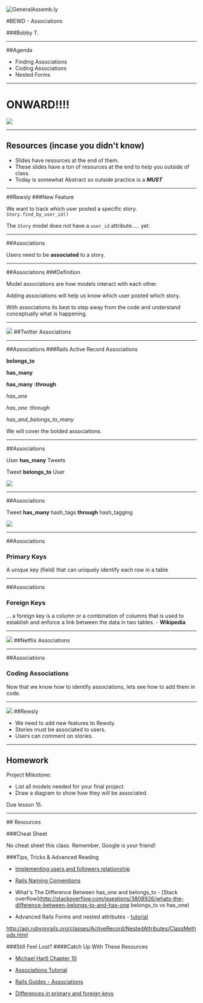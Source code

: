 ![GeneralAssemb.ly](https://github.com/generalassembly/ga-ruby-on-rails-for-devs/raw/master/images/ga.png "GeneralAssemb.ly")

#BEWD - Associations

###Bobby T.


---


##Agenda

*	Finding Associations
*	Coding Associations
*	Nested Forms

---

# ONWARD!!!!

![](http://cdn.lamborghini.com/content/models/aventador_lp700-4/av_lp700-4_ov1_1920x1080.jpg)

---

## Resources (incase you didn't know)

* Slides have resources at the end of them.
* These slides have a ton of resources at the end to help you outside of class.
* Today is somewhat Abstract so outside practice is a __*MUST*__

---


##Rewsly
###New  Feature

We want to track which user posted a specific story.
````Story.find_by_user_id()````

The `Story` model does not have a `user_id` attribute..... yet.

---


##Associations

Users need to be __associated__ to a story.

---


##Associations
###Definition

Model associations are how models interact with each other.

Adding associations will help us know which user posted which story.

With associations its best to step away from the code and understand conceptually what is happening.

---


<img id ='icon' src="../../assets/ICL_icons/Code_along_icon_md.png">
##Twitter Associations


---


##Associations
###Rails Active Record Associations

__belongs_to__

__has_many__

__has_many :through__

_has_one_

_has_one :through_

_has_and_belongs_to_many_


We will cover the bolded associations.

---

##Associations

User __has_many__ Tweets

Tweet __belongs_to__ User

![](../../assets/rails/has_many_belongs_to.png)

---


##Associations

Tweet __has_many__ hash_tags __through__ hash_tagging


![](../../assets/rails/has_many_through.png)

---


##Associations
### Primary Keys

A unique key (field) that can uniquely identify each row in a table


---


##Associations
### Foreign Keys

… a foreign key is a column or a combination of columns that is used to establish and enforce a link between the data in two tables. - __Wikipedia__

---


<img id ='icon' src="../../assets/ICL_icons/Exercise_icon_md.png">
##Netflix Associations

---

##Associations
### Coding Associations

Now that we know how to identify associations, lets see how to add them in code.


---


<img id ='icon' src="../../assets/ICL_icons/Code_along_icon_md.png">
##Rewsly

*	We need to add new features to Rewsly.
*	Stories must be associated to users.
*	Users can comment on stories.

---


## Homework

Project Milestone:

*	List all models needed for your final project.
*	Draw a diagram to show how they will be associated.

Due lesson 15.

---

<div id="resources">
## Resources

###Cheat Sheet

No cheat sheet this class. Remember, Google is your friend!


###Tips, Tricks & Advanced Reading

*	[Implementing users and followers relationship](http://blog.teamtreehouse.com/what-is-a-has_many-through-association-in-ruby-on-rails-treehouse-quick-tip)

*	[Rails Naming Conventions](http://itsignals.cascadia.com.au/?p=7)

*	What's The Difference Between has_one and belongs_to - [Stack overflow](http://stackoverflow.com/questions/3808926/whats-the-difference-between-belongs-to-and-has-one belongs_to vs has_one)

*	Advanced Rails Forms and nested attributes - [tutorial](http://rubysource.com/complex-rails-forms-with-nested-attributes/)

http://api.rubyonrails.org/classes/ActiveRecord/NestedAttributes/ClassMethods.html




###Still Feel Lost?
####Catch Up With These Resources

*	[Michael Hartl Chapter 10](http://ruby.railstutorial.org/chapters/user-microposts#top)


*	[Associations Tutorial](http://net.tutsplus.com/tutorials/ruby/active-record-the-rails-database-bridge/)


*	[Rails Guides - Associations](http://guides.rubyonrails.org/association_basics.html)


*	[Differences in primary and foreign keys](http://www.programmerinterview.com/index.php/database-sql/differences-between-primary-and-foreign-keys/)
